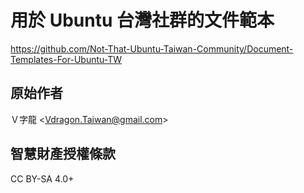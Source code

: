 # 用於 Ubuntu 台灣社群的文件範本
<https://github.com/Not-That-Ubuntu-Taiwan-Community/Document-Templates-For-Ubuntu-TW>

## 原始作者
Ｖ字龍 &lt;<Vdragon.Taiwan@gmail.com>&gt;

## 智慧財產授權條款
CC BY-SA 4.0+
